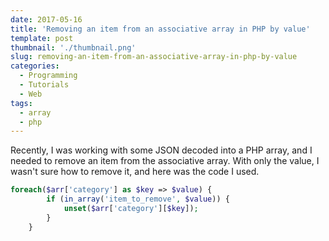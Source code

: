 ```yaml
---
date: 2017-05-16
title: 'Removing an item from an associative array in PHP by value'
template: post
thumbnail: './thumbnail.png'
slug: removing-an-item-from-an-associative-array-in-php-by-value
categories:
  - Programming
  - Tutorials
  - Web
tags:
  - array
  - php
---
```


Recently, I was working with some JSON decoded into a PHP array, and I needed to remove an item from the associative array. With only the value, I wasn't sure how to remove it, and here was the code I used.

```php
foreach($arr['category'] as $key => $value) {
    	if (in_array('item_to_remove', $value)) {
    		unset($arr['category'][$key]);
    	}
    }
```
